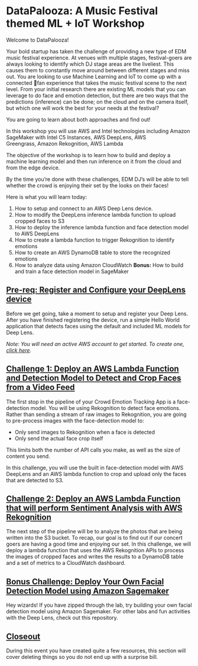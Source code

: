 # DataPalooza: A Music Festival themed ML + IoT Workshop

Welcome to DataPalooza! 

Your bold startup has taken the challenge of providing a new type of EDM music festival experience. At venues with multiple stages, festival-goers are always looking to identify which DJ stage areas are the liveliest. This causes them to constantly move around between different stages and miss out. You are looking to use Machine Learning and IoT to come up with a connected fan experience that takes the music festival scene to the next level. From your initial research there are existing ML models that you can leverage to do face and emotion detection, but there are two ways that the predictions (inference) can be done; on the cloud and on the camera itself, but which one will work the best for your needs at the festival? 

You are going to learn about both approaches and find out! 

In this workshop you will use AWS and Intel technologies including Amazon SageMaker with Intel C5 Instances, AWS DeepLens, AWS Greengrass, Amazon Rekognition, AWS Lambda

The objective of the workshop is to learn how to build and deploy a machine learning model and then run inference on it from the cloud and from the edge device.

By the time you’re done with these challenges, EDM DJ’s will be able to tell whether the crowd is enjoying their set by the looks on their faces!

Here is what you will learn today:

1. How to setup and connect to an AWS Deep Lens device.
2. How to modify the DeepLens inference lambda function to upload cropped faces to S3
3. How to deploy the inference lambda function and face detection model to AWS DeepLens
4. How to create a lambda function to trigger Rekognition to identify emotions
5. How to create an AWS DynamoDB table to store the recognized emotions
6. How to analyze data using Amazon CloudWatch
**Bonus:** How to build and train a face detection model in SageMaker

## [Pre-req: Register and Configure your DeepLens device](Part_1_Setup_DeepLens.md)

Before we get going, take a moment to setup and register your Deep Lens. After you have finished registering the device, run a simple Hello World application that detects faces using the default and included ML models for Deep Lens. 

*Note: You will need an active AWS account to get started. To create one, [click here](https://portal.aws.amazon.com/billing/signup?redirect_url=https%3A%2F%2Faws.amazon.com%2Fregistration-confirmation#/start).*

## [Challenge 1: Deploy an AWS Lambda Function and Detection Model to Detect and Crop Faces from a Video Feed](Prep_Challenge/README.md)

The first stop in the pipeline of your Crowd Emotion Tracking App is a face-detection model. You will be using Rekognition to detect face emotions. Rather than sending a stream of raw images to Rekognition, you are going to pre-process images with the face-detection model to:
* Only send images to Rekognition when a face is detected
* Only send the actual face crop itself

This limits both the number of API calls you make, as well as the size of content you send.

In this challenge, you will use the built in face-detection model with AWS DeepLens and an AWS lambda function to crop and upload only the faces that are detected to S3.

## [Challenge 2: Deploy an AWS Lambda Function that will perform Sentiment Analysis with AWS Rekognition](Part_3_Sentiment_Analysis.md)

The next step of the pipeline will be to analyze the photos that are being written into the S3 bucket. To recap, our goal is to find out if our concert goers are having a good time and enjoying our set. In this challenge, we will deploy a lambda function that uses the AWS Rekognition APIs to process the images of cropped faces and writes the results to a DynamoDB table and a set of metrics to a CloudWatch dashboard.  

## [Bonus Challenge: Deploy Your Own Facial Detection Model using Amazon Sagemaker](Part_4_Optional_Sagemaker/README.md)

Hey wizards! If you have zipped through the lab, try building your own facial detection model using Amazon Sagemaker. For other labs and fun activities with the Deep Lens, check out this repository. 

## [Closeout](closeout.md)

During this event you have created quite a few resources, this section will cover deleting things so you do not end up with a surprise bill.
